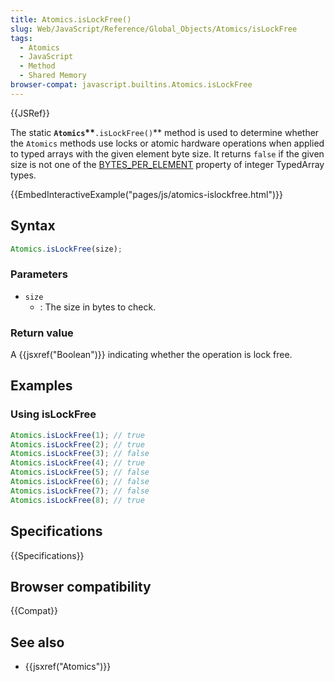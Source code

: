 ```yaml
---
title: Atomics.isLockFree()
slug: Web/JavaScript/Reference/Global_Objects/Atomics/isLockFree
tags:
  - Atomics
  - JavaScript
  - Method
  - Shared Memory
browser-compat: javascript.builtins.Atomics.isLockFree
---
```


{{JSRef}}

The static
**`Atomics`\*\***`.isLockFree()`\*\*
method is used to determine whether the `Atomics` methods use locks
or atomic hardware operations when applied to typed arrays with the given element
byte size.
It returns `false` if the given size is not one of the [BYTES_PER_ELEMENT](/en-US/docs/Web/JavaScript/Reference/Global_Objects/TypedArray/BYTES_PER_ELEMENT)
property of integer TypedArray types.

{{EmbedInteractiveExample("pages/js/atomics-islockfree.html")}}

## Syntax

```js
Atomics.isLockFree(size);
```

### Parameters

- `size`
  - : The size in bytes to check.

### Return value

A {{jsxref("Boolean")}} indicating whether the operation is lock free.

## Examples

### Using isLockFree

```js
Atomics.isLockFree(1); // true
Atomics.isLockFree(2); // true
Atomics.isLockFree(3); // false
Atomics.isLockFree(4); // true
Atomics.isLockFree(5); // false
Atomics.isLockFree(6); // false
Atomics.isLockFree(7); // false
Atomics.isLockFree(8); // true
```

## Specifications

{{Specifications}}

## Browser compatibility

{{Compat}}

## See also

- {{jsxref("Atomics")}}
